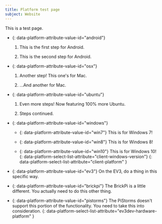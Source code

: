 ```yaml
---
title: Platform test page
subject: Website
---
```


This is a test page.

*   {: data-platform-attribute-value-id="android"}
    1.  This is the first step for Android.

    2.  This is the second step for Android.

*   {: data-platform-attribute-value-id="osx"}

    1.  Another step! This one's for Mac.

    2.  ...And another for Mac.

*   {: data-platform-attribute-value-id="ubuntu"}

    1.  Even more steps! Now featuring 100% more Ubuntu.

    2.  Steps continued.

*   {: data-platform-attribute-value-id="windows"} 
    * {: data-platform-attribute-value-id="win7"} This is for Windows 7!
    
    * {: data-platform-attribute-value-id="win8"} This is for Windows 8!
    
    * {: data-platform-attribute-value-id="win10"} This is for Windows 10! 
    {: data-platform-select-list-attribute="client-windows-version"}
{: data-platform-select-list-attribute="client-platform" }

*   {: data-platform-attribute-value-id="ev3"}
    On the EV3, do a thing in this specific way.

*   {: data-platform-attribute-value-id="brickpi"}
    The BrickPi is a little different. You actually need to do this other thing.

*   {: data-platform-attribute-value-id="pistorms"}
    The PiStorms doesn't support this portion of the functionality.
    You need to take this into consideration.
{: data-platform-select-list-attribute="ev3dev-hardware-platform" }
